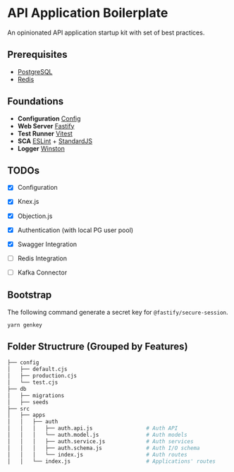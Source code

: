# API Application Boilerplate

An opinionated API application startup kit with set of best practices.

## Prerequisites

- [PostgreSQL](https://www.postgresql.org/)
- [Redis](https://redis.io/)


## Foundations

- **Configuration** [Config](https://www.npmjs.com/package/config)
- **Web Server** [Fastify](https://github.com/fastify/fastify)
- **Test Runner** [Vitest](https://vitest.dev)
- **SCA** [ESLint](https://eslint.org/) + [StandardJS](https://standardjs.com/)
- **Logger** [Winston](https://github.com/winstonjs/winston)

## TODOs

- [x] Configuration
- [x] Knex.js
- [x] Objection.js
- [x] Authentication (with local PG user pool)
- [x] Swagger Integration
- [ ] Redis Integration
- [ ] Kafka Connector


## Bootstrap

The following command generate a secret key for `@fastify/secure-session`.

`yarn genkey`


## Folder Structrure (Grouped by Features)

```bash
├── config
│   ├── default.cjs
│   ├── production.cjs
│   └── test.cjs
├── db
│   ├── migrations
│   ├── seeds
├── src
│   ├── apps
│   │   ├── auth
│   │   │   ├── auth.api.js                 # Auth API
│   │   │   └── auth.model.js               # Auth models
│   │   │   ├── auth.service.js             # Auth services
│   │   │   ├── auth.schema.js              # Auth I/O schema
│   │   │   └── index.js                    # Auth routes
│   │   └── index.js                        # Applications' routes
```

